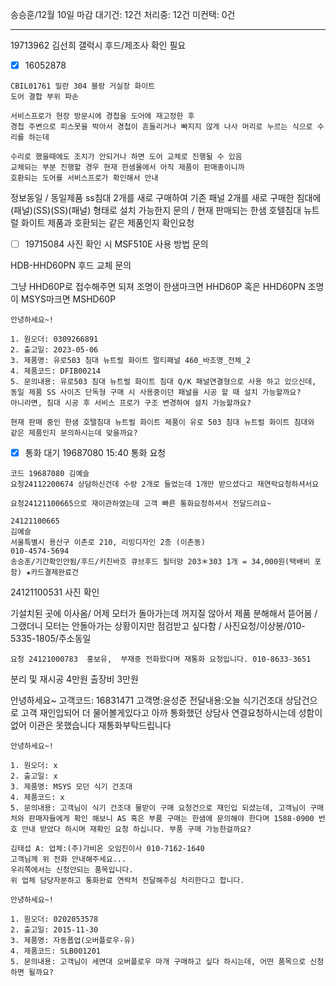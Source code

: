 송승훈/12월 10일 마감
대기건: 12건
처리중: 12건
미컨택: 0건

---

19713962 김선희
갤럭시 후드/제조사 확인 필요

- [x] 16052878
```
CBIL01761 밀란 304 블랑 거실장 화이트
도어 결합 부위 파손

서비스프로가 현장 방문시에 경첩을 도어에 재고정한 후 
경첩 주변으로 피스못을 박아서 경첩이 흔들리거나 빠지지 않게 나사 머리로 누르는 식으로 수리를 하는데

수리로 했을때에도 조치가 안되거나 하면 도어 교체로 진행될 수 있음
교체되는 부분 진행할 경우 현재 한샘몰에서 아직 제품이 판매중이니까
호환되는 도어를 서비스프로가 확인해서 안내
```



정보동일 / 동일제품  ss침대 2개를 새로 구매하여 기존 패널 2개를 새로 구매한 침대에 (패널)(SS)(SS)(패널) 형태로 설치 가능한지 문의 / 현재 판매되는 한샘 호텔침대 뉴트럴 화이트 제품과 호환되는 같은 제품인지 확인요청


- [ ] 19715084 
사진 확인 시 MSF510E 사용 방법 문의



HDB-HHD60PN 후드 교체 문의


그냥 HHD60P로 접수해주면 되져
조명이 한샘마크면 HHD60P 혹은 HHD60PN
조명이 MSYS마크면 MSHD60P 


```
안녕하세요~!

1. 원오더: 0309266891
2. 출고일: 2023-05-06
3. 제품명: 유로503 침대 뉴트럴 화이트 멀티패널 460_바조명_전체_2
4. 제품코드: DFIB00214
5. 문의내용: 유로503 침대 뉴트럴 화이트 침대 Q/K 패널연결형으로 사용 하고 있으신데, 동일 제품 SS 사이즈 단독형 구매 시 사용중이던 패널을 시공 할 때 설치 가능할까요?
아니라면, 침대 시공 후 서비스 프로가 구조 변경하여 설치 가능할까요?

현재 판매 중인 한샘 호텔침대 뉴트럴 화이트 제품이 유로 503 침대 뉴트럴 화이트 침대와 같은 제품인지 문의하시는데 맞을까요?
```


- [x] 통화 대기 19687080 15:40 통화 요청
```
코드 19687080 김예슬
요청24112200674 상담하신건데 수량 2개로 들었는데 1개만 받으셨다고 재연락요청하셔서요

요청24121100665으로 재이관하였는데 고객 빠른 통화요청하셔서 전달드려요~
```
```
24121100665
김예슬
서울특별시 용산구 이촌로 210, 리빙디자인 2층 (이촌동)
010-4574-5694
송승훈/기간확인안됨/후드/키친바흐 큐브후드 필터망 203＊303 1개 = 34,000원(택배비 포함) ★카드결제완료건
```



24121100531 사진 확인



기설치된 곳에 이사옴/ 어제 모터가 돌아가는데 꺼지질 않아서 제품 분해해서 뜯어봄 / 그랬더니 모터는 안돌아가는 상황이지만 점검받고 싶다함 / 사진요청/이상봉/010-5335-1805/주소동일


```
요청 24121000783  홍보유,  부재중 전화왔다며 재통화 요청입니다. 010-8633-3651
```

분리 및 재시공 4만원
출장비 3만원


안녕하세요~
고객코드: 16831471
고객명:윤성준
전달내용:오늘 식기건조대 상담건으로 고객 재인입되어 더 물어볼게있다고 아까 통화했던 상담사 연결요청하시는데 성함이 없어 이관은 못했습니다 재통화부탁드립니다
```
안녕하세요~!

1. 원오더: x
2. 출고일: x
3. 제품명: MSYS 모던 식기 건조대 
4. 제품코드: x
5. 문의내용: 고객님이 식기 건조대 물받이 구매 요청건으로 재인입 되셨는데, 고객님이 구매처와 판매자들에게 확인 해보니 AS 혹은 부품 구매는 한샘에 문의해야 한다며 1588-0900 번호 안내 받았다 하시며 재확인 요청 하십니다. 부품 구매 가능한걸까요?

김태섭 A: 업체:(주)가비온 오임진이사 010-7162-1640
고객님께 위 전화 안내해주세요...
우리쪽에서는 신청안되는 품목입니다.
위 업체 담당자분하고 통화완료 연락처 전달해주심 처리한다고 합니다.
```

```
안녕하세요~!

1. 원오더: 0202053578
2. 출고일: 2015-11-30
3. 제품명: 자동폽업(오버플로우-유)
4. 제품코드: SLB001201
5. 문의내용: 고객님이 세면대 오버플로우 마개 구매하고 싶다 하시는데, 어떤 품목으로 신청하면 될까요?
```